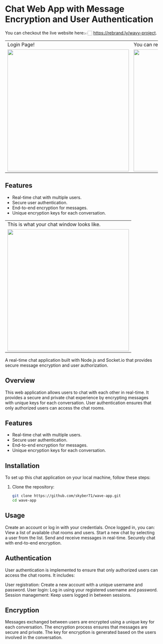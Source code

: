 # Chat Web App with Message Encryption and User Authentication
You can checkout the live website here:👉🏻 https://rebrand.ly/wavy-project.

<table>
  <tr>
    <td>Login Page!</td>
     <td>You can register yourself!</td>
     
  </tr>
  <tr>
    <td><img src="https://github.com/skyber71/wave-app/assets/80835250/ae928c88-d672-4716-a604-218a1958451a.png" width="400"></td>
<td><img src="https://github.com/skyber71/wave-app/assets/80835250/75f18f75-c3ce-43f3-b998-cd4445320159.png" width="400"></td>
   

  </tr>
 </table>
 
## Features

- Real-time chat with multiple users.
- Secure user authentication.
- End-to-end encryption for messages.
- Unique encryption keys for each conversation.
 
 <table>
  <tr>
    <td>This is what your chat window looks like.</td>
     
  </tr>
  <tr>
    
  <td><img src="https://github.com/skyber71/wave-app/assets/80835250/9948cdb5-0302-4544-8954-1da1602046c3.png" width="400"></td>
   
  </tr>
 </table>

 
A real-time chat application built with Node.js and Socket.io that provides secure message encryption and user authorization.

## Overview

This web application allows users to chat with each other in real-time. It provides a secure and private chat experience by encrypting messages with unique keys for each conversation. User authentication ensures that only authorized users can access the chat rooms.

## Features

- Real-time chat with multiple users.
- Secure user authentication.
- End-to-end encryption for messages.
- Unique encryption keys for each conversation.

## Installation

To set up this chat application on your local machine, follow these steps:

1. Clone the repository:

   ```bash
   git clone https://github.com/skyber71/wave-app.git
   cd wave-app
## Usage
Create an account or log in with your credentials.
Once logged in, you can:
View a list of available chat rooms and users.
Start a new chat by selecting a user from the list.
Send and receive messages in real-time.
Securely chat with end-to-end encryption.
## Authentication
User authentication is implemented to ensure that only authorized users can access the chat rooms. It includes:

User registration: Create a new account with a unique username and password.
User login: Log in using your registered username and password.
Session management: Keep users logged in between sessions.
## Encryption
Messages exchanged between users are encrypted using a unique key for each conversation. The encryption process ensures that messages are secure and private. The key for encryption is generated based on the users involved in the conversation.
